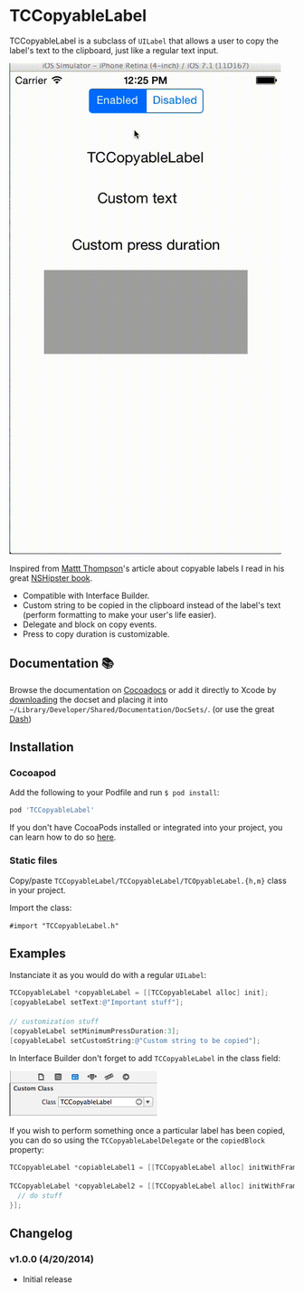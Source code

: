 # TCCopyableLabel

TCCopyableLabel is a subclass of `UILabel` that allows a user to copy the label's text to the clipboard, just like a regular text input.

![Demo](demo.gif)

Inspired from [Mattt Thompson](http://mattt.me/)'s article about copyable labels I read in his great [NSHipster book](https://gumroad.com/l/nshipster).

- Compatible with Interface Builder.
- Custom string to be copied in the clipboard instead of the label's text (perform formatting to make your user's life easier).
- Delegate and block on copy events.
- Press to copy duration is customizable.

## Documentation :books:

Browse the documentation on [Cocoadocs](http://cocoadocs.org/docsets/TCCopyableLabel) or add it directly to Xcode by [downloading](https://github.com/thibaultCha/TCCopyableLabel/blob/master/Docs/TCCopyableLabel.zip) the docset and placing it into `~/Library/Developer/Shared/Documentation/DocSets/`. (or use the great [Dash](http://kapeli.com/dash))

## Installation 

### Cocoapod

Add the following to your Podfile and run `$ pod install`:

```ruby
pod 'TCCopyableLabel'
```

If you don't have CocoaPods installed or integrated into your project, you can learn how to do so [here](http://cocoapods.org).

### Static files

Copy/paste `TCCopyableLabel/TCCopyableLabel/TCOpyableLabel.{h,m}` class in your project.

Import the class:

`#import "TCCopyableLabel.h"`

## Examples

Instanciate it as you would do with a regular `UILabel`:

```objective-c
TCCopyableLabel *copyableLabel = [[TCCopyableLabel alloc] init];
[copyableLabel setText:@"Important stuff"];

// customization stuff
[copyableLabel setMinimumPressDuration:3];
[copyableLabel setCustomString:@"Custom string to be copied"];
```

In Interface Builder don't forget to add `TCCopyableLabel` in the class field:

![Interface Builder Example](ib.png)

If you wish to perform something once a particular label has been copied, you can do so using the `TCCopyableLabelDelegate` or the `copiedBlock` property:

```objective-c
TCCopyableLabel *copiableLabel1 = [[TCCopyableLabel alloc] initWithFrame:frame delegate:self];

TCCopyableLabel *copyableLabel2 = [[TCCopyableLabel alloc] initWithFrame:frame  copiedBlock:^(NSString *copiedString) {
  // do stuff        
}];
```

## Changelog

### v1.0.0 (4/20/2014)
* Initial release